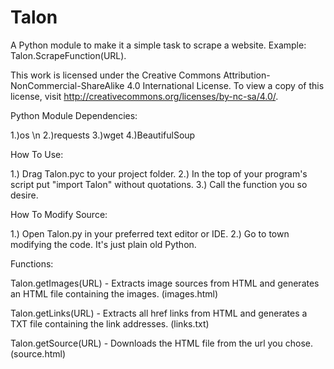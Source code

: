 # Talon
A Python module to make it a simple task to scrape a website.  Example:  Talon.ScrapeFunction(URL).

This work is licensed under the Creative Commons Attribution-NonCommercial-ShareAlike 4.0 International License.
To view a copy of this license, visit http://creativecommons.org/licenses/by-nc-sa/4.0/.

Python Module Dependencies:

1.)os \n
2.)requests
3.)wget
4.)BeautifulSoup

How To Use:

1.)  Drag Talon.pyc to your project folder.
2.)  In the top of your program's script put "import Talon" without quotations.
3.)  Call the function you so desire.

How To Modify Source:

1.)  Open Talon.py in your preferred text editor or IDE.
2.)  Go to town modifying the code.  It's just plain old Python.

Functions:

Talon.getImages(URL) - Extracts image sources from HTML and generates an HTML file containing the images. (images.html)

Talon.getLinks(URL) - Extracts all href links from HTML and generates a TXT file containing the link addresses. (links.txt)

Talon.getSource(URL) - Downloads the HTML file from the url you chose. (source.html)
